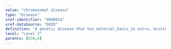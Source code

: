 ```yaml
---
value: "chromosomal disease"
type: "Disease"
xref-identifier: "0080014"
xref-dataSource: "DOID"
definition: "A genetic disease that has_material_basis_in extra, missing, or re-arranged chromosomes."
level: "Level 2"
parents: [630,4]
---
```

